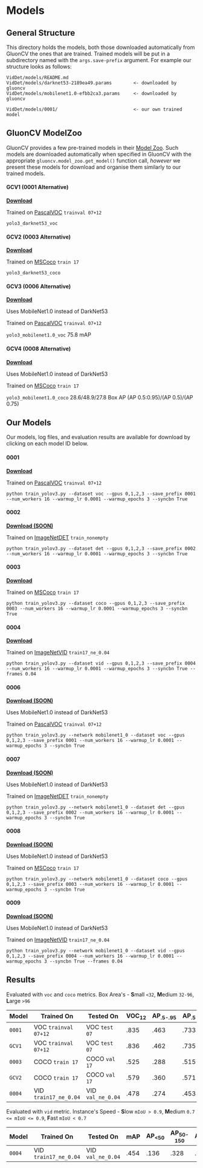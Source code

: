 # Models
## General Structure
This directory holds the models, both those downloaded automatically
from GluonCV the ones that are trained. Trained models will be put in a
subdirectory named with the `args.save-prefix` argument. For example
our structure looks as follows:
```
VidDet/models/README.md
VidDet/models/darknet53-2189ea49.params        <- downloaded by gluoncv
VidDet/models/mobilenet1.0-efbb2ca3.params     <- downloaded by gluoncv

VidDet/models/0001/                            <- our own trained model

```

## GluonCV ModelZoo
GluonCV provides a few pre-trained models in their
[Model Zoo](https://gluon-cv.mxnet.io/model_zoo/detection.html). Such
models are downloaded automatically when specified in GluonCV with the
appropriate `gluoncv.model_zoo.get_model()` function call, *however*
we present these models for download and organise them similarly to
our trained models.

#### GCV1 (0001 Alternative)
[**Download**](http://hf.id.au/models/VidDet/GCV1.tar.gz)

Trained on [PascalVOC](http://host.robots.ox.ac.uk/pascal/VOC/voc2012/index.html#devkit) `trainval 07+12`

`yolo3_darknet53_voc`

#### GCV2 (0003 Alternative)
[**Download**](http://hf.id.au/models/VidDet/GCV2.tar.gz)

Trained on [MSCoco](http://cocodataset.org/#download) `train 17`

`yolo3_darknet53_coco`

#### GCV3 (0006 Alternative)
[**Download**](http://hf.id.au/models/VidDet/GCV3.tar.gz)

Uses MobileNet1.0 instead of DarkNet53

Trained on [PascalVOC](http://host.robots.ox.ac.uk/pascal/VOC/voc2012/index.html#devkit) `trainval 07+12`

`yolo3_mobilenet1.0_voc` 75.8 mAP

#### GCV4 (0008 Alternative)
[**Download**](http://hf.id.au/models/VidDet/GCV4.tar.gz)

Uses MobileNet1.0 instead of DarkNet53

Trained on [MSCoco](http://cocodataset.org/#download) `train 17`

`yolo3_mobilenet1.0_coco` 28.6/48.9/27.8 Box AP (AP 0.5:0.95)/(AP 0.5)/(AP 0.75)


## Our Models
Our models, log files, and evaluation results are available for download
by clicking on each model ID below.

#### 0001
[**Download**](http://hf.id.au/models/VidDet/0001.tar.gz)

Trained on [PascalVOC](http://host.robots.ox.ac.uk/pascal/VOC/voc2012/index.html#devkit) `trainval 07+12`

```
python train_yolov3.py --dataset voc --gpus 0,1,2,3 --save_prefix 0001 --num_workers 16 --warmup_lr 0.0001 --warmup_epochs 3 --syncbn True
```
#### 0002
[**Download (SOON)**]()

Trained on [ImageNetDET](http://image-net.org/challenges/LSVRC/2017/download-images-1p39.php) `train_nonempty`

```
python train_yolov3.py --dataset det --gpus 0,1,2,3 --save_prefix 0002 --num_workers 16 --warmup_lr 0.0001 --warmup_epochs 3 --syncbn True
```
#### 0003
[**Download**](http://hf.id.au/models/VidDet/0003.tar.gz)

Trained on [MSCoco](http://cocodataset.org/#download) `train 17`

```
python train_yolov3.py --dataset coco --gpus 0,1,2,3 --save_prefix 0003 --num_workers 16 --warmup_lr 0.0001 --warmup_epochs 3 --syncbn True
```

#### 0004
[**Download**](http://hf.id.au/models/VidDet/0004.tar.gz)

Trained on [ImageNetVID](http://bvisionweb1.cs.unc.edu/ILSVRC2017/download-videos-1p39.php) `train17_ne_0.04`

```
python train_yolov3.py --dataset vid --gpus 0,1,2,3 --save_prefix 0004 --num_workers 16 --warmup_lr 0.0001 --warmup_epochs 3 --syncbn True --frames 0.04
```

#### 0006
[**Download (SOON)**]()

Uses MobileNet1.0 instead of DarkNet53

Trained on [PascalVOC](http://host.robots.ox.ac.uk/pascal/VOC/voc2012/index.html#devkit) `trainval 07+12`

```
python train_yolov3.py --network mobilenet1_0 --dataset voc --gpus 0,1,2,3 --save_prefix 0001 --num_workers 16 --warmup_lr 0.0001 --warmup_epochs 3 --syncbn True
```
#### 0007
[**Download (SOON)**]()

Uses MobileNet1.0 instead of DarkNet53

Trained on [ImageNetDET](http://image-net.org/challenges/LSVRC/2017/download-images-1p39.php) `train_nonempty`

```
python train_yolov3.py --network mobilenet1_0 --dataset det --gpus 0,1,2,3 --save_prefix 0002 --num_workers 16 --warmup_lr 0.0001 --warmup_epochs 3 --syncbn True
```
#### 0008
[**Download (SOON)**]()

Uses MobileNet1.0 instead of DarkNet53

Trained on [MSCoco](http://cocodataset.org/#download) `train 17`

```
python train_yolov3.py --network mobilenet1_0 --dataset coco --gpus 0,1,2,3 --save_prefix 0003 --num_workers 16 --warmup_lr 0.0001 --warmup_epochs 3 --syncbn True
```

#### 0009
[**Download (SOON)**]()

Uses MobileNet1.0 instead of DarkNet53

Trained on [ImageNetVID](http://bvisionweb1.cs.unc.edu/ILSVRC2017/download-videos-1p39.php) `train17_ne_0.04`

```
python train_yolov3.py --network mobilenet1_0 --dataset vid --gpus 0,1,2,3 --save_prefix 0004 --num_workers 16 --warmup_lr 0.0001 --warmup_epochs 3 --syncbn True --frames 0.04
```

## Results
Evaluated with `voc` and `coco` metrics. Box Area's - **S**mall `<32`,
 **M**edium `32-96`, **L**arge `>96`

| Model  | Trained On | Tested On | VOC<sub>12</sub> | AP<sub>.5-.95</sub> | AP<sub>.5 | AP<sub>.75</sub> | AP<sub>S</sub> | AP<sub>M</sub> | AP<sub>L</sub> |
|--------|------------|-----------|------------------|---------------------|-----------|------------------|----------------|----------------|----------------|
| `0001` | VOC `trainval 07+12` | VOC `test 07` | .835 | .463 | .733 | .510 | .118 | .317 | .559 |
| `GCV1` | VOC `trainval 07+12` | VOC `test 07` | .836 | .462 | .735 | .500 | .113 | .304 | .564 |
| `0003` | COCO `train 17` | COCO `val 17` | .525 | .288 | .515 | .296 | .136 | .306 | .427 |
| `GCV2` | COCO `train 17` | COCO `val 17` | .579 | .360 | .571 | .387 | .173 | .387 | .522 |
| `0004` | VID `train17_ne_0.04` | VID `val_ne_0.04` | .478 | .274 | .453 | .298 | .031 | .130 | .330 |

Evaluated with `vid` metric. Instance's Speed - **S**low `mIoU > 0.9`,
 **M**edium `0.7 <= mIoU <= 0.9`, **F**ast `mIoU < 0.7`

| Model  | Trained On | Tested On | mAP | AP<sub><50</sub> | AP<sub>50-150</sub> | AP<sub>>150</sub> | AP<sub>S</sub> | AP<sub>M</sub> | AP<sub>F</sub> |
|--------|------------|-----------|------------------|---------------------|-----------|------------------|----------------|----------------|----------------|
| `0004` | VID `train17_ne_0.04` | VID `val_ne_0.04` | .454 | .136 | .328 | .555 | .522 | .442 | .292 |
